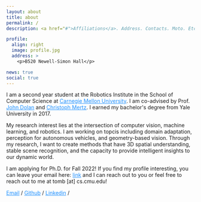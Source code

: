 ```yaml
---
layout: about
title: about
permalink: /
description: <a href="#">Affiliations</a>. Address. Contacts. Moto. Etc.

profile:
  align: right
  image: profile.jpg
  address: >
    <p>B520 Newell-Simon Hall</p>

news: true
social: true
---
```




I am a second year student at the Robotics Institute in the School of Computer Science at <a style="color:DodgerBlue" href="https://www.cmu.edu/"><u>Carnegie Mellon University</u></a>. I am co-advised by Prof. <a style="color:DodgerBlue" href="https://www.ri.cmu.edu/ri-faculty/john-m-dolan/"><u>John Dolan</u></a> and <a style="color:DodgerBlue" href="https://www.ri.cmu.edu/ri-people/christoph-mertz/"><u>Christoph Mertz</u></a>. I earned my bachelor's degree from Yale University in 2017.

My research interest lies at the intersection of computer vision, machine learning, and robotics. I am working on topcis including domain adaptation, perception for autonomous vehicles, and geometry-based vision. Through my research, I want to create methods that have 3D spatial understanding, stable scene recognition, and the capacity to provide intelligent insights to our dynamic world. 

I am applying for Ph.D. for Fall 2022! If you find my profile interesting, you can leave your email here: <a style="color:DodgerBlue" href="https://docs.google.com/forms/d/e/1FAIpQLSc0pNwXSe3i70Q1oWu-_vAa30MI-Suf5x1ZQLZxOzysotlxWw/viewform?usp=sf_link">link</a> and I can reach out to you or feel free to reach out to me at tomb [at] cs.cmu.edu!

<div >


<a style="color:DodgerBlue" href="mailto:tomb@cs.cmu.edu">Email</a>
/
<a  style="color:DodgerBlue" href="https://github.com/tom-bu">Github</a>
/
<a  style="color:DodgerBlue" href="https://www.linkedin.com/in/tom-bu">Linkedin</a>
/

</div>